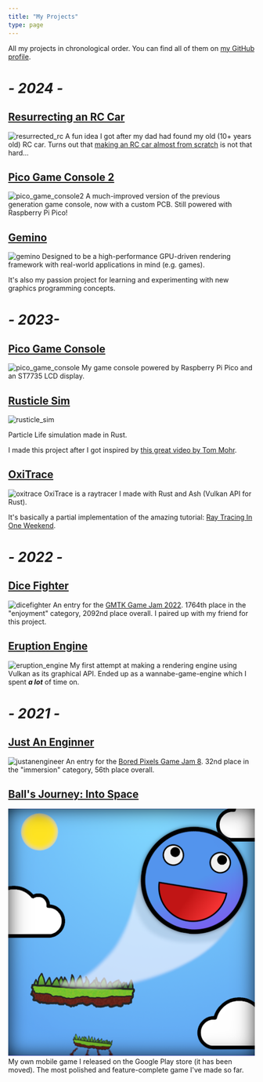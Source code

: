```yaml
---
title: "My Projects"
type: page
---
```


All my projects in chronological order.
You can find all of them on [my GitHub profile](https://github.com/GameWin221).

# *- 2024 -*
## [Resurrecting an RC Car](http://gamewin221.github.io/posts/ressurection_of_an_rc_car/)
![resurrected_rc](/images/rccar.png)
A fun idea I got after my dad had found my old (10+ years old) RC car. Turns out that [making an RC car almost from scratch](http://gamewin221.github.io/posts/ressurection_of_an_rc_car/) is not that hard...

## [Pico Game Console 2](https://github.com/GameWin221/PicoGameConsole)
![pico_game_console2](/images/picogameconsole2.png)
A much-improved version of the previous generation game console, now with a custom PCB. Still powered with Raspberry Pi Pico!

## [Gemino](https://github.com/GameWin221/Gemino)
![gemino](/images/EarlyGPUOcclusionCullingTests2.png)
Designed to be a high-performance GPU-driven rendering framework with real-world applications in mind (e.g. games).

It's also my passion project for learning and experimenting with new graphics programming concepts.

# *- 2023-*
## [Pico Game Console](https://github.com/GameWin221/PicoGameConsole)
![pico_game_console](/images/picogameconsole.png)
My game console powered by Raspberry Pi Pico and an ST7735 LCD display.

## [Rusticle Sim](https://github.com/GameWin221/rusticle_sim)
![rusticle_sim](https://user-images.githubusercontent.com/72656547/213253052-80e923ca-bf12-468b-8061-5dea9737a4b3.png)

Particle Life simulation made in Rust.

I made this project after I got inspired by [this great video by Tom Mohr](https://www.youtube.com/watch?v=p4YirERTVF0).

## [OxiTrace](https://github.com/GameWin221/oxi-trace)
![oxitrace](/images/oxitrace.png)
OxiTrace is a raytracer I made with Rust and Ash (Vulkan API for Rust). 

It's basically a partial implementation of the amazing tutorial: [Ray Tracing In One Weekend](https://raytracing.github.io/books/RayTracingInOneWeekend.html).

# *- 2022 -*
## [Dice Fighter](https://gamewin221.itch.io/dice-fighter)
![dicefighter](/images/dicefighter.png)
An entry for the [GMTK Game Jam 2022](https://itch.io/jam/gmtk-jam-2022). 1764th place in the "enjoyment" category, 2092nd place overall. I paired up with my friend for this project.

## [Eruption Engine](https://github.com/GameWin221/Eruption-Engine)
![eruption_engine](https://user-images.githubusercontent.com/72656547/182173442-0d863f3c-ef96-4ec9-ab1b-0ae1a62b3b4e.jpg)
My first attempt at making a rendering engine using Vulkan as its graphical API. Ended up as a wannabe-game-engine which I spent ***a lot*** of time on.

# *- 2021 -*
## [Just An Enginner](https://gamewin221.itch.io/just-an-engineer)
![justanengineer](/images/justanengineer.png)
An entry for the [Bored Pixels Game Jam 8](https://itch.io/jam/bored-pixels-jam-8). 32nd place in the "immersion" category, 56th place overall.

## [Ball's Journey: Into Space](http://gamewin221.github.io/posts/the_retirement_of_my_game/)
![ballsjourney](/images/ballsjourney.png)
My own mobile game I released on the Google Play store (it has been moved). The most polished and feature-complete game I've made so far.
